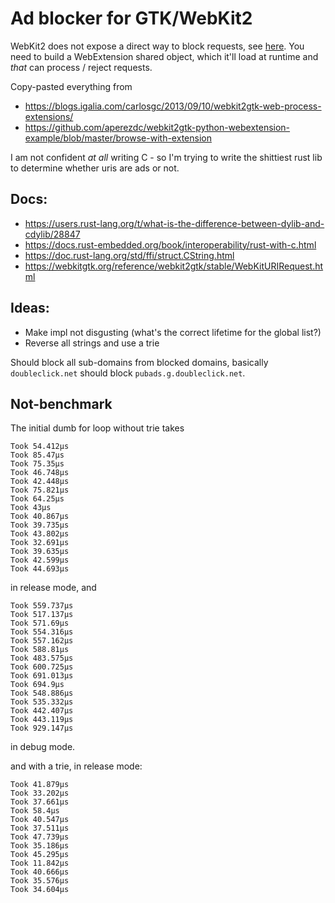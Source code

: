 # Ad blocker for GTK/WebKit2

WebKit2 does not expose a direct way to block requests, see
[here](https://lists.webkit.org/pipermail/webkit-gtk/2013-March/001395.html). 
You need to build a WebExtension shared object, which it'll load at runtime and *that* can process / reject requests.


Copy-pasted everything from

* https://blogs.igalia.com/carlosgc/2013/09/10/webkit2gtk-web-process-extensions/
* https://github.com/aperezdc/webkit2gtk-python-webextension-example/blob/master/browse-with-extension

I am not confident *at all* writing C - so I'm trying to write the shittiest rust lib to determine whether
uris are ads or not.

## Docs:

* https://users.rust-lang.org/t/what-is-the-difference-between-dylib-and-cdylib/28847
* https://docs.rust-embedded.org/book/interoperability/rust-with-c.html
* https://doc.rust-lang.org/std/ffi/struct.CString.html
* https://webkitgtk.org/reference/webkit2gtk/stable/WebKitURIRequest.html



## Ideas:

* Make impl not disgusting (what's the correct lifetime for the global list?)
* Reverse all strings and use a trie


Should block all sub-domains from blocked domains, basically `doubleclick.net` should block `pubads.g.doubleclick.net`.


## Not-benchmark

The initial dumb for loop without trie takes
```
Took 54.412µs
Took 85.47µs
Took 75.35µs
Took 46.748µs
Took 42.448µs
Took 75.821µs
Took 64.25µs
Took 43µs
Took 40.867µs
Took 39.735µs
Took 43.802µs
Took 32.691µs
Took 39.635µs
Took 42.599µs
Took 44.693µs
```

in release mode, and 

```
Took 559.737µs
Took 517.137µs
Took 571.69µs
Took 554.316µs
Took 557.162µs
Took 588.81µs
Took 483.575µs
Took 600.725µs
Took 691.013µs
Took 694.9µs
Took 548.886µs
Took 535.332µs
Took 442.407µs
Took 443.119µs
Took 929.147µs
```

in debug mode.

and with a trie, in release mode:
```
Took 41.879µs
Took 33.202µs
Took 37.661µs
Took 58.4µs
Took 40.547µs
Took 37.511µs
Took 47.739µs
Took 35.186µs
Took 45.295µs
Took 11.842µs
Took 40.666µs
Took 35.576µs
Took 34.604µs
```
